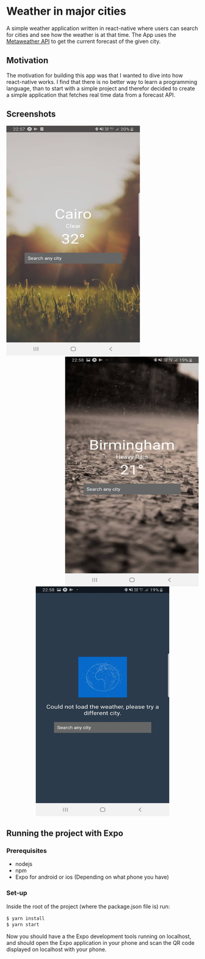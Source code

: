 # Weather in major cities
A simple weather application written in react-native where users can search for cities and see how the weather is at that time.
The App uses the [Metaweather API](https://www.metaweather.com/api/) to get the current forecast of the given city.

## Motivation
The motivation for building this app was that I wanted to dive into how react-native works. I find that there is no better 
way to learn a programming language, than to start with a simple project and therefor decided to create a simple application 
that fetches real time data from a forecast API.

## Screenshots

<img width="350" height="600" src="/assets/Cairo.jpg"> <img align="right" width="350" height="600" src="/assets/birmingham.jpg">
<p align="center">
  <img height="600" width="350" src="/assets/error_screen.jpg">
</p>

## Running the project with Expo
### Prerequisites
- nodejs
- npm
- Expo for android or ios (Depending on what phone you have)

### Set-up
Inside the root of the project (where the package.json file is) run:
```bash
$ yarn install
$ yarn start
```
Now you should have a the Expo development tools running on localhost, and should open the Expo application in your phone and scan the QR code displayed on localhost with your phone.
